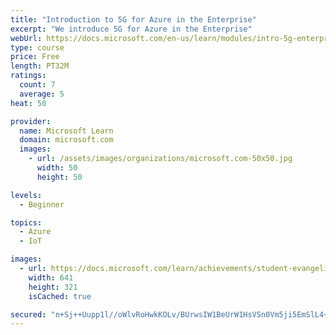 ```yaml
---
title: "Introduction to 5G for Azure in the Enterprise"
excerpt: "We introduce 5G for Azure in the Enterprise"
webUrl: https://docs.microsoft.com/en-us/learn/modules/intro-5g-enterprise/
type: course
price: Free
length: PT32M
ratings:
  count: 7
  average: 5
heat: 50

provider:
  name: Microsoft Learn
  domain: microsoft.com
  images:
    - url: /assets/images/organizations/microsoft.com-50x50.jpg
      width: 50
      height: 50

levels:
  - Beginner

topics:
  - Azure
  - IoT

images:
  - url: https://docs.microsoft.com/learn/achievements/student-evangelism/introduction-5g-services-on-azure-social.png
    width: 641
    height: 321
    isCached: true

secured: "n+Sj++Uupp1l//oWlvRoHwkKOLv/BUrwsIW1BeUrW1HsVSn0Vm5ji5EmSlL4+zQAP8W9YUXb9xgAXUybIq9INROG12gisEpxscGdmlkHopOF+YyVQak8bUTqw+40jQZpZo3X1mmf+Kko0UzEwHYS/CC4BlLqu1lVioPvgFifpW0QvXIqHfibzcUzDw8SKCy9PodynYeWqVm2iHDVWnnqeOEbOM4o3MdotmaEHPPPaBnaxjWHPWorcsQnuhlVZvqewo82tLRgtcncEDMq7qdmZcWlSwwIhc3d7Y7fLAzbdCVeeCSfepUDfKCf5iRlYMlAbk/brVC/H9pdc2NVqmTEjxELcJwkJzaxrArV6b0SkfANtvUDB57idNwz6/3TR94A4kPoB9dKFkUpcg3hCnWXpdCimoBKg6z3d9uo7IMG5t8=;xgAg8VwkEDjhQ7nE/I1Qyg=="
---
```


